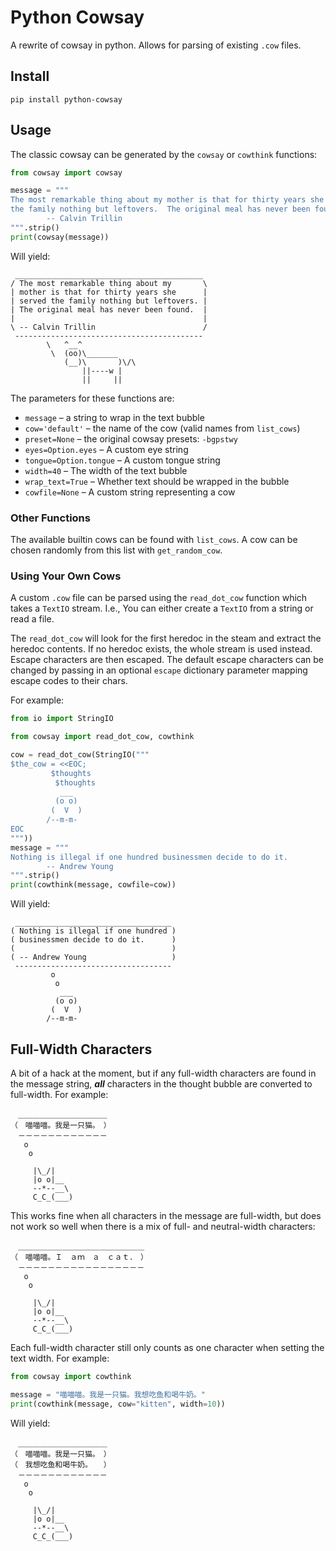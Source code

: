# Python Cowsay

A rewrite of cowsay in python. Allows for parsing of existing `.cow` files.

## Install

    pip install python-cowsay

## Usage

The classic cowsay can be generated by the `cowsay` or `cowthink` functions:

```python
from cowsay import cowsay

message = """
The most remarkable thing about my mother is that for thirty years she served
the family nothing but leftovers.  The original meal has never been found.
		-- Calvin Trillin
""".strip()
print(cowsay(message))
```

Will yield:

```text
 __________________________________________ 
/ The most remarkable thing about my       \
| mother is that for thirty years she      |
| served the family nothing but leftovers. |
| The original meal has never been found.  |
|                                          |
\ -- Calvin Trillin                        /
 ------------------------------------------ 
        \   ^__^
         \  (oo)\_______
            (__)\       )\/\
                ||----w |
                ||     ||
```

The parameters for these functions are:

- `message` – a string to wrap in the text bubble
- `cow='default'` – the name of the cow (valid names from `list_cows`)
- `preset=None` – the original cowsay presets: `-bgpstwy`
- `eyes=Option.eyes` – A custom eye string
- `tongue=Option.tongue` – A custom tongue string
- `width=40` – The width of the text bubble
- `wrap_text=True` – Whether text should be wrapped in the bubble
- `cowfile=None` – A custom string representing a cow

### Other Functions

The available builtin cows can be found with `list_cows`. A cow can be chosen
randomly from this list with `get_random_cow`.

### Using Your Own Cows

A custom `.cow` file can be parsed using the `read_dot_cow` function which takes
a `TextIO` stream. I.e., You can either create a `TextIO` from a string or read
a file.

The `read_dot_cow` will look for the first heredoc in the steam and extract the
heredoc contents. If no heredoc exists, the whole stream is used instead. Escape
characters are then escaped. The default escape characters can be changed by
passing in an optional `escape` dictionary parameter mapping escape codes to
their chars.

For example:

```python
from io import StringIO

from cowsay import read_dot_cow, cowthink

cow = read_dot_cow(StringIO("""
$the_cow = <<EOC;
         $thoughts
          $thoughts
           ___
          (o o)
         (  V  )
        /--m-m-
EOC
"""))
message = """
Nothing is illegal if one hundred businessmen decide to do it.
        -- Andrew Young
""".strip()
print(cowthink(message, cowfile=cow))
```

Will yield:

```text
 ___________________________________ 
( Nothing is illegal if one hundred )
( businessmen decide to do it.      )
(                                   )
( -- Andrew Young                   )
 ----------------------------------- 
         o
          o
           ___
          (o o)
         (  V  )
        /--m-m-
```

## Full-Width Characters

A bit of a hack at the moment, but if any full-width characters are found in the
message string, ***all*** characters in the thought bubble are converted to
full-width. For example:

```text
　＿＿＿＿＿＿＿＿＿＿＿＿　
（　喵喵喵。我是一只猫。　）
　－－－－－－－－－－－－　
   o
    o

     |\_/|
     |o o|__
     --*--__\
     C_C_(___)
```

This works fine when all characters in the message are full-width, but does not
work so well when there is a mix of full- and neutral-width characters:

```text
　＿＿＿＿＿＿＿＿＿＿＿＿＿＿＿＿＿　
（　喵喵喵。Ｉ　ａｍ　ａ　ｃａｔ．　）
　－－－－－－－－－－－－－－－－－　
   o
    o

     |\_/|
     |o o|__
     --*--__\
     C_C_(___)
```

Each full-width character still only counts as one character when setting the
text width. For example:

```python
from cowsay import cowthink

message = "喵喵喵。我是一只猫。我想吃鱼和喝牛奶。"
print(cowthink(message, cow="kitten", width=10))
```

Will yield:

```text
　＿＿＿＿＿＿＿＿＿＿＿＿　
（　喵喵喵。我是一只猫。　）
（　我想吃鱼和喝牛奶。　　）
　－－－－－－－－－－－－　
   o
    o

     |\_/|
     |o o|__
     --*--__\
     C_C_(___)
```
